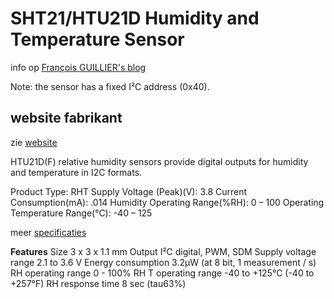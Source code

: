 # SHT21/HTU21D Humidity and Temperature Sensor

info op [François GUILLIER's blog](http://www.guillier.org/blog/2015/07/sht21htu21d-humidity-and-temperature-sensor/)

Note: the sensor has a fixed I²C address (0x40).

## website fabrikant

zie [website](https://www.te.com/usa-en/product-CAT-HSC0004.html)

HTU21D(F) relative humidity sensors provide digital outputs for humidity and temperature in I2C formats.

Product Type: RHT
Supply Voltage (Peak)(V): 3.8
Current Consumption(mA): .014
Humidity Operating Range(%RH): 0 – 100
Operating Temperature Range(°C): -40 – 125

meer [specificaties](https://www.sensirion.com/en/environmental-sensors/humidity-sensors/humidity-temperature-sensor-sht2x-digital-i2c-accurate/)

**Features**
Size	3 x 3 x 1.1 mm
Output	I²C digital, PWM, SDM
Supply voltage range	2.1 to 3.6 V
Energy consumption	3.2µW (at 8 bit, 1 measurement / s)
RH operating range	0 - 100% RH
T operating range	-40 to +125°C (-40 to +257°F)
RH response time	8 sec (tau63%)

